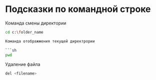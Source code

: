 # Подсказки по командной строке

Команда смены директории
```sh
cd c:\folder_name

Команда отображжения текущей директрории

```sh
pwd
```

Удаление файла
```sh
del <filename>
```




